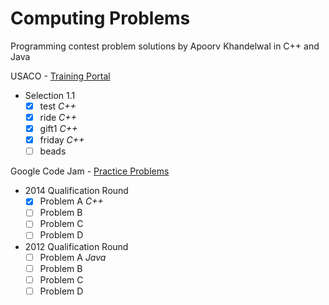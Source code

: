 Computing Problems
========================
Programming contest problem solutions by Apoorv Khandelwal in C++ and Java

USACO - [Training Portal](http://cerberus.delos.com:790/usacogate)
  - Selection 1.1
  	- [x] test *C++*
  	- [x] ride *C++*
  	- [x] gift1 *C++*
	- [x] friday *C++*
	- [ ] beads

Google Code Jam - [Practice Problems](https://code.google.com/codejam/contests.html)
  - 2014 Qualification Round
  	- [x] Problem A *C++*
  	- [ ] Problem B
	- [ ] Problem C
	- [ ] Problem D

  - 2012 Qualification Round
  	- [ ] Problem A *Java*
  	- [ ] Problem B
	- [ ] Problem C
	- [ ] Problem D
